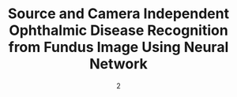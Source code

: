 ---
date: '2'
title: 'Source and Camera Independent Ophthalmic Disease Recognition from Fundus Image Using Neural Network'
location: 'IEEE SPICSCON, 2019'
external: 'https://ieeexplore.ieee.org/document/9065162'
tech:
  - opencv
  - ocular
  - opthalmic diseases
  - clahe
  - odir '19
showInProjects: true
---
